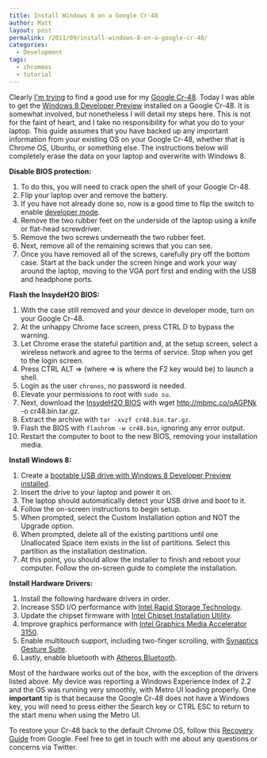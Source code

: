 ```yaml
---
title: Install Windows 8 on a Google Cr-48
author: Matt
layout: post
permalink: /2011/09/install-windows-8-on-a-google-cr-48/
categories:
  - Development
tags:
  - chromeos
  - tutorial
---
```


Clearly [I'm trying][1] to find a good use for my [Google Cr-48][2]. Today I was able to get the [Windows 8 Developer Preview][3] installed on a Google Cr-48. It is somewhat involved, but nonetheless I will detail my steps here. This is not for the faint of heart, and I take no responsibility for what you do to your laptop. This guide assumes that you have backed up any important information from your existing OS on your Google Cr-48, whether that is Chrome OS, Ubuntu, or something else. The instructions below will completely erase the data on your laptop and overwrite with Windows 8.

 [1]: http://mbmccormick.com/2011/08/install-ubuntu-11-04-on-a-google-cr-48/
 [2]: http://www.google.com/chromebook/
 [3]: http://www.microsoft.com/presspass/press/2011/sep11/09-13FutureofComputingPR.mspx

**Disable BIOS protection:**

1.  To do this, you will need to crack open the shell of your Google Cr-48.
2.  Flip your laptop over and remove the battery.
3.  If you have not already done so, now is a good time to flip the switch to enable [developer mode][4].
4.  Remove the two rubber feet on the underside of the laptop using a knife or flat-head screwdriver.
5.  Remove the two screws underneath the two rubber feet.
6.  Next, remove all of the remaining screws that you can see.
7.  Once you have removed all of the screws, carefully pry off the bottom case. Start at the back under the screen hinge and work your way around the laptop, moving to the VGA port first and ending with the USB and headphone ports.

 [4]: http://www.chromium.org/chromium-os/developer-information-for-chrome-os-devices/cr-48-chrome-notebook-developer-information

**Flash the InsydeH2O BIOS:**

1.  With the case still removed and your device in developer mode, turn on your Google Cr-48.
2.  At the unhappy Chrome face screen, press CTRL D to bypass the warning.
3.  Let Chrome erase the stateful partition and, at the setup screen, select a wireless network and agree to the terms of service. Stop when you get to the login screen.
4.  Press CTRL ALT => (where => is where the F2 key would be) to launch a shell.
5.  Login as the user `chronos`, no password is needed.
6.  Elevate your permissions to root with `sudo su`.
7.  Next, download the [InsydeH2O BIOS][5] with wget http://mbmc.co/oAGPNk -o cr48.bin.tar.gz.
8.  Extract the archive with `tar -xvzf cr48.bin.tar.gz`.
9.  Flash the BIOS with `flashrom -w cr48.bin`, ignoring any error output.
10. Restart the computer to boot to the new BIOS, removing your installation media.

**Install Windows 8:**

1.  Create a [bootable USB drive with Windows 8 Developer Preview installed][6].
2.  Insert the drive to your laptop and power it on.
3.  The laptop should automatically detect your USB drive and boot to it.
4.  Follow the on-screen instructions to begin setup.
5.  When prompted, select the Custom Installation option and NOT the Upgrade option.
6.  When prompted, delete all of the existing partitions until one Unallocated Space item exists in the list of partitions. Select this partition as the installation destination.
7.  At this point, you should allow the installer to finish and reboot your computer. Follow the on-screen guide to complete the installation.

**Install Hardware Drivers:**

1.  Install the following hardware drivers in order.
2.  Increase SSD I/O performance with [Intel Rapid Storage Technology][7].
3.  Update the chipset firmware with [Intel Chipset Installation Utility][8].
4.  Improve graphics performance with [Intel Graphics Media Accelerator 3150][9].
5.  Enable multitouch support, including two-finger scrolling, with [Synaptics Gesture Suite][10].
6.  Lastly, enable bluetooth with [Atheros Bluetooth][11].

Most of the hardware works out of the box, with the exception of the drivers listed above. My device was reporting a Windows Experience Index of 2.2 and the OS was running very smoothly, with Metro UI loading properly. One **important** tip is that because the Google Cr-48 does not have a Windows key, you will need to press either the Search key or CTRL ESC to return to the start menu when using the Metro UI.

To restore your Cr-48 back to the default Chrome OS, follow this [Recovery Guide][12] from Google. Feel free to get in touch with me about any questions or concerns via Twitter.

 [5]: http://www.insydesw.com/solutions/pc/insydeh2o.cfm
 [6]: http://www.ghacks.net/2011/09/14/how-to-install-windows-8-from-usb-key/
 [7]: http://downloadcenter.intel.com/Product_Filter.aspx?ProductID=2101&lang=eng&FamilyId=40
 [8]: http://downloadcenter.intel.com/SearchResult.aspx?lang=eng&ProductFamily=Chipsets&ProductLine=Chipset%20Software&ProductProduct=Intel%20Chipset%20Software%20Installation%20Utility&ProdId=816&LineId=1090&FamilyId=40
 [9]: http://downloadcenter.intel.com/SearchResult.aspx?lang=eng&ProductFamily=Graphics&ProductLine=Netbook%20and%20Tablet%20Graphics&ProductProduct=Intel%20Graphics%20Media%20Accelerator%203150%20(Intel%20GMA%203150)
 [10]: http://www.synaptics.com/support/drivers
 [11]: https://docs.google.com/leaf?id=0B9rTgRm4OkZwNWI4ZmMyOTUtYmZmOC00ODQ0LWExY2YtNTZjMmIyOTZiYTg5&hl=en
 [12]: http://support.google.com/chromeos/bin/answer.py?hl=en&answer=1080595